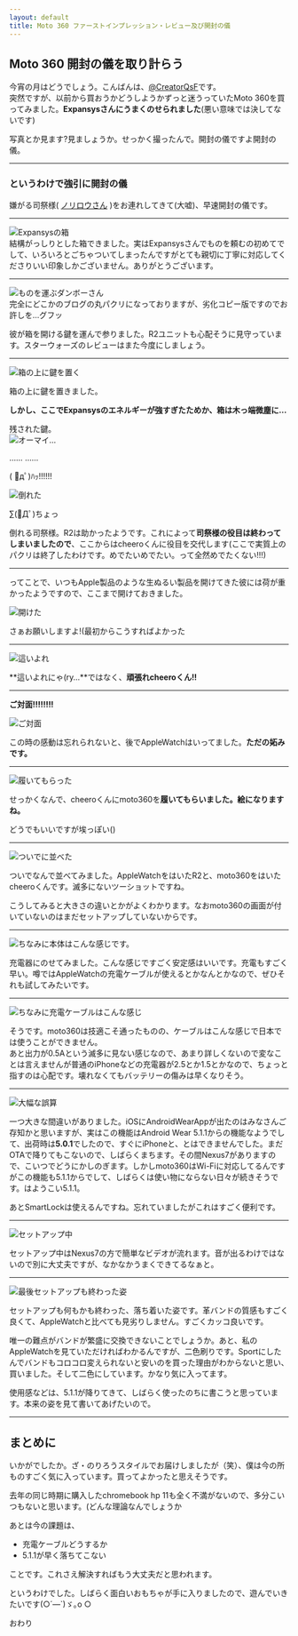 ```yaml
---
layout: default
title: Moto 360 ファーストインプレッション・レビュー及び開封の儀
---
```


## Moto 360 開封の儀を取り計らう

今宵の月はどうでしょう。こんばんは、[@CreatorQsF](http://f.9en.co/?move=mainSns)です。  
突然ですが、以前から買おうかどうしようかずっと迷うっていたMoto 360を買ってみました。**Expansysさんにうまくのせられました**(悪い意味では決してないです)

写真とか見ます?見ましょうか。せっかく撮ったんで。開封の儀ですよ開封の儀。

***

### というわけで強引に開封の儀

嫌がる司祭様( [ノリロウさん](https://twitter.com/norirow) )をお連れしてきて(大嘘)、早速開封の儀です。

***

![Expansysの箱](https://s-media-cache-ak0.pinimg.com/originals/95/9e/72/959e7206d58441966fdcffa017f3c09c.jpg)  
結構がっしりとした箱できました。実はExpansysさんでものを頼むの初めてでして、いろいろとごちゃついてしまったんですがとても親切に丁寧に対応してくださりいい印象しかございません。ありがとうございます。

***

![ものを運ぶダンボーさん](https://s-media-cache-ak0.pinimg.com/originals/27/8a/f2/278af233fad1bda9c50b2930b5df6bcf.jpg)  
完全にどこかのブログの丸パクリになっておりますが、劣化コピー版ですのでお許しを…グフッ

彼が箱を開ける鍵を運んで参りました。R2ユニットも心配そうに見守っています。スターウォーズのレビューはまた今度にしましょう。

***

![箱の上に鍵を置く](https://s-media-cache-ak0.pinimg.com/originals/98/af/be/98afbe276972728c5c8f35dee355063c.jpg)

箱の上に鍵を置きました。

**しかし、ここでExpansysのエネルギーが強すぎたためか、箱は木っ端微塵に…**


残された鍵。  
![オーマイ…](https://s-media-cache-ak0.pinimg.com/originals/f4/cc/c7/f4ccc7e6d2ed5182deb2a79027e36fe7.jpg)

……
……

( ﾟдﾟ)ﾊｯ!!!!!!

![倒れた](https://s-media-cache-ak0.pinimg.com/originals/85/62/eb/8562eb2c006af7c4ce55f61a28302f96.jpg)

∑(ﾟДﾟ)ちょっ

倒れる司祭様。R2は助かったようです。これによって**司祭様の役目は終わってしまいましたので**、ここからはcheeroくんに役目を交代します(ここで実質上のパクリは終了したわけです。めでたいめでたい。って全然めでたくない!!!)

***

ってことで、いつもApple製品のような生ぬるい製品を開けてきた彼には荷が重かったようですので、ここまで開けておきました。

![開けた](https://s-media-cache-ak0.pinimg.com/originals/c6/11/3a/c6113a14de130a16870dba3b5d945700.jpg)

さぁお願いしますよ!(最初からこうすればよかった

***

![這いよれ](https://s-media-cache-ak0.pinimg.com/originals/42/84/71/42847131f6fba0be040d5d8c141f314e.jpg)

**這いよれにゃ(ry…**ではなく、**頑張れcheeroくん!!**

***

**ご対面!!!!!!!!**  

![ご対面](https://s-media-cache-ak0.pinimg.com/originals/7f/c6/6e/7fc66e0dcfcd7fdcb4d694a88f6c5057.jpg)

この時の感動は忘れられないと、後でAppleWatchはいってました。**ただの妬みです。**

***

![履いてもらった](https://s-media-cache-ak0.pinimg.com/originals/1f/29/65/1f296568ef1f7e5fca99f66948ef7ffd.jpg)

せっかくなんで、cheeroくんにmoto360を**履いてもらいました。絵になりますね。**

どうでもいいですが埃っぽい()

***

![ついでに並べた](https://s-media-cache-ak0.pinimg.com/originals/68/d4/7c/68d47cfc5faea4aa7753cd333f317fba.jpg)

ついでなんで並べてみました。AppleWatchをはいたR2と、moto360をはいたcheeroくんです。滅多にないツーショットですね。

こうしてみると大きさの違いとかがよくわかります。なおmoto360の画面が付いていないのはまだセットアップしていないからです。

***

![ちなみに本体はこんな感じです。](https://s-media-cache-ak0.pinimg.com/originals/20/b6/83/20b6838b9dfdf79a913f0cdacc400a8e.jpg)

充電器にのせてみました。こんな感じですごく安定感はいいです。充電もすごく早い。噂ではAppleWatchの充電ケーブルが使えるとかなんとかなので、ぜひそれも試してみたいです。

***

![ちなみに充電ケーブルはこんな感じ](https://s-media-cache-ak0.pinimg.com/originals/91/9d/11/919d117b1dd4e485aef73cafc1113fc6.jpg)

そうです。moto360は技適こそ通ったものの、ケーブルはこんな感じで日本では使うことができません。  
あと出力が0.5Aという滅多に見ない感じなので、あまり詳しくないので変なことは言えませんが普通のiPhoneなどの充電器が2.5とか1.5とかなので、ちょっと指すのは心配です。壊れなくてもバッテリーの傷みは早くなりそう。

***

![大幅な誤算](https://s-media-cache-ak0.pinimg.com/originals/27/16/f1/2716f121e3b0c7d675b84617089a7d5e.jpg)

一つ大きな間違いがありました。iOSにAndroidWearAppが出たのはみなさんご存知かと思いますが、実はこの機能はAndroid Wear 5.1.1からの機能なようでして、出荷時は**5.0.1**でしたので、すぐにiPhoneと、とはできませんでした。まだOTAで降りてもこないので、しばらくまちます。その間Nexus7がありますので、こいつでどうにかしのぎます。しかしmoto360はWi-Fiに対応してるんですがこの機能も5.1.1からでして、しばらくは使い物にならない日々が続きそうです。はようこい5.1.1。

あとSmartLockは使えるんですね。忘れていましたがこれはすごく便利です。

***

![セットアップ中](https://s-media-cache-ak0.pinimg.com/originals/af/ed/03/afed031b5745d52ac101dac48c48430c.jpg)

セットアップ中はNexus7の方で簡単なビデオが流れます。音が出るわけではないので別に大丈夫ですが、なかなかうまくできてるなぁと。

***

![最後セットアップも終わった姿](https://s-media-cache-ak0.pinimg.com/originals/ab/e4/a6/abe4a6a102f4b1b3891709c00c440891.jpg)

セットアップも何もかも終わった、落ち着いた姿です。革バンドの質感もすごく良くて、AppleWatchと比べても見劣りしません。すごくカッコ良いです。

唯一の難点がバンドが繁盛に交換できないことでしょうか。あと、私のAppleWatchを見ていただければわかるんですが、二色刷りです。Sportにしたんでバンドもコロコロ変えられないと安いのを買った理由がわからないと思い、買いました。そして二色にしています。かなり気に入ってます。

使用感などは、5.1.1が降りてきて、しばらく使ったのちに書こうと思っています。本来の姿を見て書いてあげたいので。

***

## まとめに

いかがでしたか。ざ・のりろうスタイルでお届けしましたが（笑）、僕は今の所ものすごく気に入っています。買ってよかったと思えそうです。

去年の同じ時期に購入したchromebook hp 11も全く不満がないので、多分こいつもないと思います。(どんな理論なんでしょうか

あとは今の課題は、

- 充電ケーブルどうするか
- 5.1.1が早く落ちてこない

ことです。これさえ解決すればもう大丈夫だと思われます。

というわけでした。しばらく面白いおもちゃが手に入りましたので、遊んでいきたいです(○´―`)ゞ｡o ○

おわり